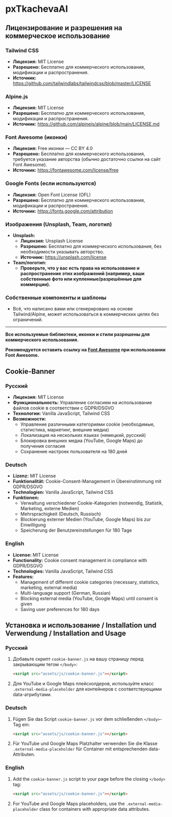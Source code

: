 # pxTkachevaAI

## Лицензирование и разрешения на коммерческое использование

### Tailwind CSS
- **Лицензия:** MIT License
- **Разрешено:** Бесплатно для коммерческого использования, модификации и распространения.
- **Источник:** https://github.com/tailwindlabs/tailwindcss/blob/master/LICENSE

### Alpine.js
- **Лицензия:** MIT License
- **Разрешено:** Бесплатно для коммерческого использования, модификации и распространения.
- **Источник:** https://github.com/alpinejs/alpine/blob/main/LICENSE.md

### Font Awesome (иконки)
- **Лицензия:** Free иконки — CC BY 4.0
- **Разрешено:** Бесплатно для коммерческого использования, требуется указание авторства (обычно достаточно ссылки на сайт Font Awesome).
- **Источник:** https://fontawesome.com/license/free

### Google Fonts (если используются)
- **Лицензия:** Open Font License (OFL)
- **Разрешено:** Бесплатно для коммерческого использования, модификации и распространения.
- **Источник:** https://fonts.google.com/attribution

### Изображения (Unsplash, Team, логотип)
- **Unsplash:**
  - **Лицензия:** Unsplash License
  - **Разрешено:** Бесплатно для коммерческого использования, без необходимости указывать авторство.
  - **Источник:** https://unsplash.com/license
- **Team/логотип:**
  - **Проверьте, что у вас есть права на использование и распространение этих изображений (например, ваши собственные фото или купленные/разрешённые для коммерции).**

### Собственные компоненты и шаблоны
- Всё, что написано вами или сгенерировано на основе Tailwind/Alpine, может использоваться в коммерческих целях без ограничений.

---

**Все используемые библиотеки, иконки и стили разрешены для коммерческого использования.**

**Рекомендуется оставить ссылку на [Font Awesome](https://fontawesome.com) при использовании Font Awesome.**

## Cookie-Banner

### Русский
- **Лицензия:** MIT License
- **Функциональность:** Управление согласием на использование файлов cookie в соответствии с GDPR/DSGVO
- **Технологии:** Vanilla JavaScript, Tailwind CSS
- **Возможности:**
  - Управление различными категориями cookie (необходимые, статистика, маркетинг, внешние медиа)
  - Локализация на нескольких языках (немецкий, русский)
  - Блокировка внешних медиа (YouTube, Google Maps) до получения согласия
  - Сохранение настроек пользователя на 180 дней

### Deutsch
- **Lizenz:** MIT License
- **Funktionalität:** Cookie-Consent-Management in Übereinstimmung mit GDPR/DSGVO
- **Technologien:** Vanilla JavaScript, Tailwind CSS
- **Funktionen:**
  - Verwaltung verschiedener Cookie-Kategorien (notwendig, Statistik, Marketing, externe Medien)
  - Mehrsprachigkeit (Deutsch, Russisch)
  - Blockierung externer Medien (YouTube, Google Maps) bis zur Einwilligung
  - Speicherung der Benutzereinstellungen für 180 Tage

### English
- **License:** MIT License
- **Functionality:** Cookie consent management in compliance with GDPR/DSGVO
- **Technologies:** Vanilla JavaScript, Tailwind CSS
- **Features:**
  - Management of different cookie categories (necessary, statistics, marketing, external media)
  - Multi-language support (German, Russian)
  - Blocking external media (YouTube, Google Maps) until consent is given
  - Saving user preferences for 180 days

## Установка и использование / Installation und Verwendung / Installation and Usage

### Русский
1. Добавьте скрипт `cookie-banner.js` на вашу страницу перед закрывающим тегом `</body>`:
   ```html
   <script src="assets/js/cookie-banner.js"></script>
   ```
2. Для YouTube и Google Maps плейсхолдеров, используйте класс `.external-media-placeholder` 
   для контейнеров с соответствующими data-атрибутами.

### Deutsch
1. Fügen Sie das Script `cookie-banner.js` vor dem schließenden `</body>`-Tag ein:
   ```html
   <script src="assets/js/cookie-banner.js"></script>
   ```
2. Für YouTube und Google Maps Platzhalter verwenden Sie die Klasse `.external-media-placeholder` 
   für Container mit entsprechenden data-Attributen.

### English
1. Add the `cookie-banner.js` script to your page before the closing `</body>` tag:
   ```html
   <script src="assets/js/cookie-banner.js"></script>
   ```
2. For YouTube and Google Maps placeholders, use the `.external-media-placeholder` class 
   for containers with appropriate data attributes.